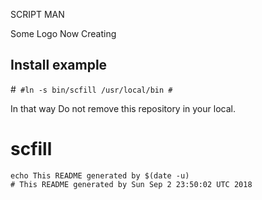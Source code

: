 SCRIPT MAN

Some Logo Now Creating

## Install example

#```
#ln -s bin/scfill /usr/local/bin
#```

In that way Do not remove this repository in your local.

# scfill

```
echo This README generated by $(date -u)
# This README generated by Sun Sep 2 23:50:02 UTC 2018
```

